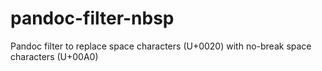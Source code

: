 # pandoc-filter-nbsp
Pandoc filter to replace space characters (U+0020) with no-break space characters (U+00A0)
